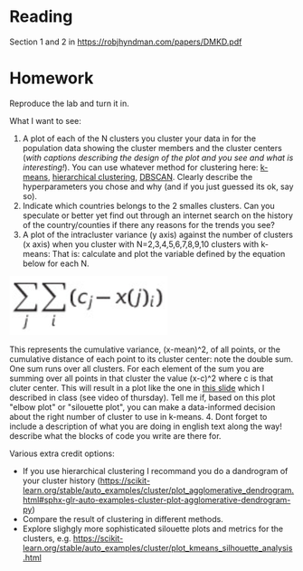 # Reading
Section 1 and 2 in 
https://robjhyndman.com/papers/DMKD.pdf

# Homework
Reproduce the lab and turn it in. 

What I want to see:

1. A plot of each of the N clusters you cluster your data in for the population data showing the cluster members and the cluster centers (_with captions describing the design of the plot and you see and what is interesting!_). You can use whatever method for clustering here: [k-means](https://scikit-learn.org/stable/modules/generated/sklearn.cluster.KMeans.html), [hierarchical clustering](https://scikit-learn.org/stable/modules/generated/sklearn.cluster.AgglomerativeClustering.html#sklearn.cluster.AgglomerativeClustering), [DBSCAN](https://scikit-learn.org/stable/modules/generated/sklearn.cluster.DBSCAN.html#sklearn.cluster.DBSCAN). Clearly describe the hyperparameters you chose and why (and if you just guessed its ok, say so). 
2. Indicate which countries belongs to the 2 smalles clusters. Can you speculate or better yet find out through an internet search on the history of the country/counties if there any reasons for the trends you see? 
3. A plot of the intracluster variance (y axis) against the number of clusters (x axis) when you cluster with N=2,3,4,5,6,7,8,9,10 clusters with k-means:
That is: calculate and plot the variable defined by the equation below for each N. 

![img](intraclustervariance.png)

This represents the cumulative variance, (x-mean)^2, of all points, or the cumulative distance of each point to its cluster center: note the double sum. One sum runs over all clusters. For each element of the sum you are summing over all points in that cluster the value (x-c)^2 where c is that cluter center.
This will result in a plot like the one in [this slide](https://slides.com/d/r8TCHzM/live#/4/18)
 which I described in class (see video of thursday). Tell me if, based on this plot "elbow plot" or "silouette plot", you can make a data-informed decision about the right number of cluster to use in k-means.
 4. Dont forget to include a description of what you are doing in english text along the way! describe what the blocks of code you write are there for.

 
Various extra credit options:
- If you use  hierarchical clustering I recommand you do a dandrogram of your cluster history (https://scikit-learn.org/stable/auto_examples/cluster/plot_agglomerative_dendrogram.html#sphx-glr-auto-examples-cluster-plot-agglomerative-dendrogram-py)
- Compare the result of clustering in different methods. 
- Explore slighgly more sophisticated silouette plots and metrics for the clusters, e.g. https://scikit-learn.org/stable/auto_examples/cluster/plot_kmeans_silhouette_analysis.html
